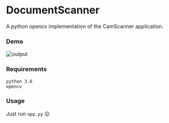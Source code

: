 # DocumentScanner
A python opencv implementation of the CamScanner application.

### Demo

![output](output.gif)


### Requirements
```
python 3.6
opencv
```

### Usage
Just run ```app.py``` :wink:
